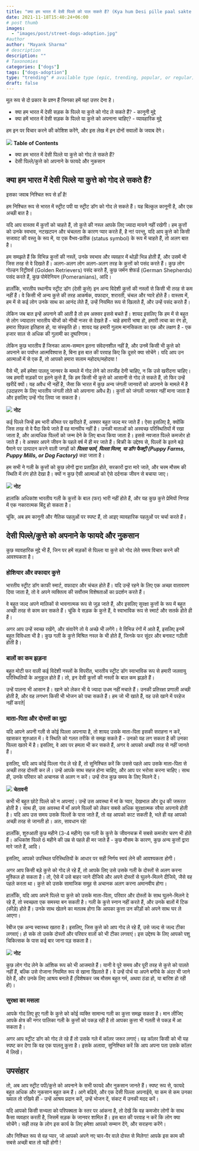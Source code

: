 ```yaml
---
title: "क्या हम भारत में देसी पिल्ले को पाल सकते हैं? (Kya hum Desi pille paal sakte hein?)"
date: 2021-11-18T15:40:24+06:00
# post thumb
images:
  - "images/post/street-dogs-adoption.jpg"
#author
author: "Mayank Sharma"
# description
description: ""
# Taxonomies
categories: ["dogs"]
tags: ["dogs-adoption"]
type: "trending" # available type (epic, trending, popular, or regular)
draft: false
---
```


मूल रूप से दो प्रकार के प्रश्न हैं जिनका हमें यहां उत्तर देना है।

* क्या हम भारत में देसी सड़क के पिल्ले या कुत्ते को गोद ले सकते हैं? - कानूनी मुद्दे 
* क्या हमें भारत में देसी सड़क के पिल्ले या कुत्ते को अपनाना चाहिए? - व्यावहारिक मुद्दे 

हम इन पर विचार करने की कोशिश करेंगे, और इस लेख में इन दोनों सवालों के जवाब देंगे।

<div class="toc-mak">
<img src="../../../images/pencil.png">
<b>Table of Contents</b>
<ul>
<li>क्या हम भारत में देसी पिल्ले या कुत्ते को गोद ले सकते हैं?</li>
<li>देसी पिल्ले/कुत्ते को अपनाने के फायदे और नुकसान</li>
</ul>
</div>

## क्या हम भारत में देसी पिल्ले या कुत्ते को गोद ले सकते हैं?

इसका जवाब निश्चित रूप से हाँ है!

हम निश्चित रूप से भारत में स्ट्रीट पपी या स्ट्रीट डॉग को गोद ले सकते हैं। यह बिल्कुल कानूनी है, और एक अच्छी बात है।

यदि आप वास्तव में कुत्तों को चाहते हैं, तो कुत्ते की नस्ल आपके लिए ज्यादा मायने नहीं रखेगी। हम कुत्तों को उनके स्वभाव, नटखटपन और चंचलता के कारण प्यार करते हैं, है ना! परन्तु, यदि आप कुत्ते को किसी सजावट की वस्तु के रूप में, या एक वैभव-प्रतीक (status symbol) के रूप में चाहते हैं, तो अलग बात है।

हम समझते हैं कि विभिन्न कुत्तों की नस्लें, उनके स्वभाव और व्यवहार में थोड़ी भिन्न होती हैं, और उसमें भी जिस तरह से वे दिखते हैं। अलग-अलग लोग अलग-अलग तरह के कुत्तों को पसंद करते हैं। कुछ लोग गोल्डन रिट्रीवर्स (Golden Retrievers) पसंद करते हैं, कुछ जर्मन शेफर्ड (German Shepherds) पसंद करते हैं, कुछ पोमेरेनियन (Pomeranians), आदि।

हालाँकि, भारतीय स्थानीय स्ट्रीट डॉग (देसी कुत्ते) इन अन्य विदेशी कुत्तों की नस्लों से किसी भी तरह से कम नहीं हैं। वे किसी भी अन्य कुत्ते की तरह आकर्षक, वफादार, शरारती, चंचल और प्यारे होते हैं। वास्तव में, हम में से कई लोग उनके साथ का आनंद लेते हैं, उन्हें नियमित रूप से खिलाते हैं, और उन्हें पसंद करते हैं।

लेकिन जब बात इन्हें अपनाने की आती है तो हम अक्सर इससे बचते हैं। शायद इसलिए कि हम में से बहुत से लोग ज्यादातर भारतीय चीजों को नीची नजर से देखते हैं - चाहे हमारी भाषा हो, हमारी त्वचा का रंग हो, हमारा पिछला इतिहास हो, या संस्कृति हो। शायद यह हमारी गुलाम मानसिकता का एक और लक्षण है - एक हजार साल से अधिक की गुलामी का दुष्परिणाम।

लेकिन कुछ भारतीय हैं जिनका आत्म-सम्मान इतना संवेदनशील नहीं है, और उनमें किसी भी कुत्ते को अपनाने का पर्याप्त आत्मविश्वास है, बिना इस बात की परवाह किए कि दूसरे क्या सोचेंगे। यदि आप उन आत्माओं में से एक हैं, तो आपको हमारा सलाम महोदय/महोदया ! 

वैसे भी, हमें हमेशा पालतू जानवर के मामले में गोद लेने को तरजीह देनी चाहिए, न कि उसे खरीदना चाहिए। जब हमारी सड़कों पर इतने कुत्ते हैं, कि हम किसी भी कुत्ते को आसानी से गोद ले सकते हैं, तो फिर उन्हें खरीदें क्यों। यह अवैध भी नहीं है, जैसा कि भारत में कुछ अन्य जंगली जानवरों को अपनाने के मामले में है (उदाहरण के लिए भारतीय जंगली तोते को अपनाना अवैध है)। कुत्तों को जंगली जानवर नहीं माना जाता है और इसलिए उन्हें गोद लिया जा सकता है।

<div class="toc-mak">
  <img src="../../../images/pencil.png">
  <b>नोट</b><br>

कई पिल्ले जिन्हें हम भारी कीमत पर खरीदते हैं, अक्सर बहुत जल्द मर जाते हैं। ऐसा इसलिए है, क्योंकि जिस तरह से वे पैदा किये जाते हैं वह मानवीय नहीं है। उनकी माताओं को अस्वच्छ परिस्थितियों में रखा जाता है, और अत्यधिक पिल्लों को जन्म देने के लिए बाध्य किया जाता है। इससे नवजात पिल्ले कमजोर हो जाते हैं। वे अक्सर अपने जीवन के पहले वर्ष में ही मर जाते हैं। बिक्री के उद्देश्य से, पिल्लों के इतने बड़े पैमाने पर उत्पादन करने वाली जगहों को ***पिल्ला फार्म, पिल्ला मिल्स, या डॉग फैक्ट्री (Puppy Farms, Puppy Mills, or Dog Factory)*** कहा जाता है।
</div>

हम सभी ने गली के कुत्तों को कुछ लोगों द्वारा प्रताड़ित होते, सरकारों द्वारा मारे जाते, और चरम मौसम की स्थिति में तंग होते देखा है। क्यों न कुछ ऐसी आत्माओं को ऐसे दर्दनाक जीवन से बचाया जाए।

<div class="toc-mak">
  <img src="../../../images/pencil.png">
  <b>नोट</b><br>

हालांकि अधिकांश भारतीय गली के कुत्तों के बाल (फर) भारी नहीं होते हैं, और यह कुछ कुत्ते प्रेमियों निगाह में एक नकारात्मक बिंदु हो सकता है।
</div>

चूंकि, अब हम कानूनी और नैतिक पहलुओं पर स्पष्ट हैं, तो आइए व्यावहारिक पहलुओं पर चर्चा करते हैं।


## देसी पिल्ले/कुत्ते को अपनाने के फायदे और नुकसान

कुछ व्यावहारिक मुद्दे भी हैं, जिन पर हमें सड़कों से पिल्ला या कुत्ते को गोद लेते समय विचार करने की आवश्यकता है। 

### होशियार और वफादार कुत्ते

भारतीय स्ट्रीट डॉग काफी स्मार्ट, वफादार और चंचल होते हैं। यदि उन्हें रहने के लिए एक अच्छा वातावरण दिया जाता है, तो वे अपने व्यक्तित्व की सर्वोत्तम विशेषताओं का प्रदर्शन करते हैं।

वे बहुत जल्द अपने मालिकों से भावनात्मक रूप से जुड़ जाते हैं, और इसलिए सुरक्षा कुत्तों के रूप में बहुत अच्छी तरह से काम कर सकते हैं। चूंकि वे सड़क के कुत्ते हैं, वे स्वाभाविक रूप से स्मार्ट और सतर्क होते ही हैं।

अगर आप उन्हें स्वच्छ रखेंगे, और संवारेंगे तो ये अच्छे भी लगेंगे। वे विभिन्न रंगों में आते हैं, इसलिए इनमें बहुत विविधता भी है। कुछ गली के कुत्ते मिश्रित नस्ल के भी होते हैं, जिनके फर सुंदर और बनावट गठीली होती है।

### बालों का कम झड़ना 

बहुत मोटी फर वाली कई विदेशी नस्लों के विपरीत, भारतीय स्ट्रीट डॉग स्वाभाविक रूप से हमारी जलवायु परिस्थितियों के अनुकूल होते हैं। तो, इन देसी कुत्तों की नस्लों के बाल कम झड़ते हैं।

उन्हें पालना भी आसान है। खाने को लेकर भी ये ज्यादा उधम नहीं मचाते हैं। उनकी प्रतिरक्षा प्रणाली अच्छी होती है, और वह लगभग किसी भी भोजन को पचा सकते हैं। हम जो भी खाते हैं, वह उसे खाने में परहेज नहीं करते| 

### माता-पिता और दोस्तों का मुद्दा

यदि आपने अपनी गली से कोई पिल्ला अपनाया है, तो शायद उसके माता-पिता इसकी सराहना न करें, खासकर शुरुआत में। वे स्थिति को गलत तरीके से समझ सकते हैं - उनको यह लग सकता है की उनका पिल्ला खतरे में है। इसलिए, वे आप पर हमला भी कर सकते हैं, अगर वे आपको अच्छी तरह से नहीं जानते हैं।

इसलिए, यदि आप कोई पिल्ला गोद ले रहे हैं, तो सुनिश्चित करें कि उससे पहले आप उसके माता-पिता से अच्छी तरह दोस्ती कर लें। उन्हें आपके साथ सहज होना चाहिए, और आप पर भरोसा करना चाहिए। साथ ही, उनके परिवार को अचानक से अलग न करें। उन्हें रोज कुछ समय के लिए मिलने दें।

<div class="danger-mak">
  <img src="../../../images/warning.png">
  <b>चेतावनी</b><br>

कभी भी बहुत छोटे पिल्ले को न अपनाएं। उन्हें उस अवस्था में मां के प्यार, देखभाल और दूध की जरूरत होती है। साथ ही, उस अवस्था में माँ अपने पिल्लों को लेकर सबसे अधिक सुरक्षात्मक रवैया अपनाये होती है। यदि आप उस समय उसके पिल्लों के पास जाते हैं, तो वह आपको काट सकती है, भले ही वह आपको अच्छी तरह से जानती हो। अतः, सावधान रहे!

हालाँकि, शुरुआती कुछ महीने (3-4 महीने) एक गली के कुत्ते के जीवनचक्र में सबसे कमजोर चरण भी होते हैं। अधिकांश पिल्ले 6 महीने की उम्र से पहले ही मर जाते हैं - कुछ मौसम के कारण, कुछ अन्य कुत्तों द्वारा मारे जाते हैं, आदि। 

इसलिए, आपको उपस्थित परिस्थितियों के आधार पर सही निर्णय स्वयं लेने की आवश्यकता होगी।
</div>

अगर आप किसी बड़े कुत्ते को गोद ले रहे हैं, तो आपके लिए उसे उसके गली के दोस्तों से अलग करना मुश्किल हो सकता है। तो, ऐसे में उसे बाहर जाने दीजिये और अपने दोस्तों से घुलने-मिलने दीजिये, जैसे वह पहले करता था। कुत्ते को उसके सामाजिक समूह से अचानक अलग करना अमानवीय होगा।

हालाँकि, यदि आप अपने पिल्ले या कुत्ते को उसके माता-पिता, परिवार और दोस्तों के साथ घुलने-मिलने दे रहे हैं, तो स्वच्छता एक समस्या बन सकती है। गली के कुत्ते स्नान नहीं करते हैं, और उनके बालों में टिक (कीड़े) होते हैं। उनके साथ खेलने का मतलब होगा कि आपका कुत्ता उन कीड़ों को अपने साथ घर ले आएगा।

रेबीज एक अन्य स्वास्थ्य खतरा है। इसलिए, जिस कुत्ते को आप गोद ले रहे हैं, उसे जल्द से जल्द टीका लगवाएं। हो सके तो उसके दोस्तों और परिवार वालों को भी टीका लगवाएं। इस उद्देश्य के लिए आपको पशु चिकित्सक के पास कई बार जाना पड़ सकता है।

<div class="toc-mak">
  <img src="../../../images/pencil.png">
  <b>नोट</b><br>

कुछ लोग गोद लेने के आंशिक रूप को भी आजमाते हैं। यानी वे पूरे समय और पूरी तरह से कुत्ते को पालते नहीं हैं, बल्कि उसे रोजाना नियमित रूप से खाना खिलाते हैं। वे उन्हें पोर्च या अपने बगीचे के अंदर भी जाने देते हैं, और उनके लिए आश्रय बनाते हैं (विशेषकर जब मौसम बहुत गर्म, अथवा ठंडा हो, या बारिश हो रही हो)।
</div>

### सुरक्षा का मसला

आपके गोद लिए हुए गली के कुत्ते को कोई व्यक्ति सामान्य गली का कुत्ता समझ सकता है। मान लीजिए आपके क्षेत्र की नगर पालिका गली के कुत्तों को पकड़ रही है तो आपका कुत्ता भी गलती से पकड़ में आ सकता है।

अगर आप स्ट्रीट डॉग को गोद ले रहे हैं तो उसके गले में कॉलर जरूर लगाएं। वह कॉलर किसी को भी यह स्पष्ट कर देगा कि वह एक पालतू कुत्ता है। इसके अलावा, सुनिश्चित करें कि आप अपना पता उसके कॉलर में लिखें।


## उपसंहार

तो, अब आप स्ट्रीट पपी/कुत्ते को अपनाने के सभी फायदे और नुकसान जानते हैं। स्पष्ट रूप से, फायदे बहुत अधिक और नुकसान बहुत कम हैं। आगे बढिये, और एक देसी पिल्ला अपनाईये, या कम से कम उनका ख्याल तो रखिये ही - उन्हें आश्रय प्रदान करें, उन्हें भोजन दें, संकट में उनकी मदद करें।

यदि आपको किसी सभ्यता को परिपक्वता के स्तर पर आंकना है, तो देखें कि वह कमजोर लोगों के साथ कैसा व्यवहार करती है, जिसमें सड़क के जानवर शामिल हैं। इस बात की परवाह न करें कि लोग क्या सोचेंगे। सही तरह के लोग इस कार्य के लिए हमेशा आपको सम्मान देंगे, और सराहना करेंगे। 

और निश्चित रूप से वह प्यार, जो आपको अपने नए चार-पैर वाले दोस्त से मिलेगा! आपके इस काम की सबसे अच्छी बात तो यही होगी ! 

